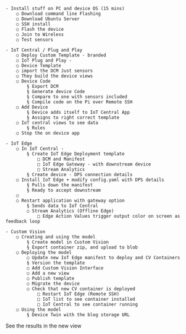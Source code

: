 	- Install stuff on PC and device OS (15 mins)
		○ Download command line Flashing 
		○ Download Ubuntu Server
		○ SSH install
		○ Flash the device
		○ Join to Wireless
		○ Test sensors 
		
	- IoT Central / Plug and Play
		○ Deploy Custom Template - branded 
		○ IoT Plug and Play - 
		○ Device Template 
		○ import the DCM Just sensors
		○ They build the device views 
		○ Device Code
			§ Export DCM
			§ Generate device Code
			§ Compare to one with sensors included
			§ Compile code on the Pi over Remote SSH
		○ Add Device
			§ Device adds itself to IoT Central App
			§ Assigns to right correct template
		○ IoT central views to see data
			§ Rules
		○ Stop the on device app   
	
	- IoT Edge
		○ In IoT Central - 
			§ Create IoT Edge Deployment template
				□ DCM and Manifest
				□ IoT Edge Gateway - with downstream device
				□ Stream Analytics 
			§ Create device - DPS connection details 
		○ Install IoT Edge + modify config.yaml with DPS details
			§ Pulls down the manifest 
			§ Ready to accept downstream
		○ 
		○ Restart application with gateway option
			§ Sends data to IoT Central
			○ Stream Analytics (Offline Edge)
				□ Edge Action Values trigger output color on screen as feedback loop

	- Custom Vision
		○ Creating and using the model
			§ Create model in Custom Vision
			§ Export container zip, and upload to blob 
		○ Deploying the model 
			○ Update new IoT Edge manifest to deploy and CV Containers  
			§ Version the template
			○ Add Custom Vision Interface 
			○ Add a new view
			○ Publish template 
			○ Migrate the device
			○ Check that new CV container is deployed
				□ Restart IoT Edge (Remote SSH)
				□ IoT list to see container installed
				□ IoT Central to see container running 
		○ Using the model
			§ Device Twin with the blog storage URL
See the results in the new view
